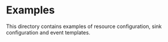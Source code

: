 # Examples

This directory contains examples of resource configuration, sink configuration and event templates.
